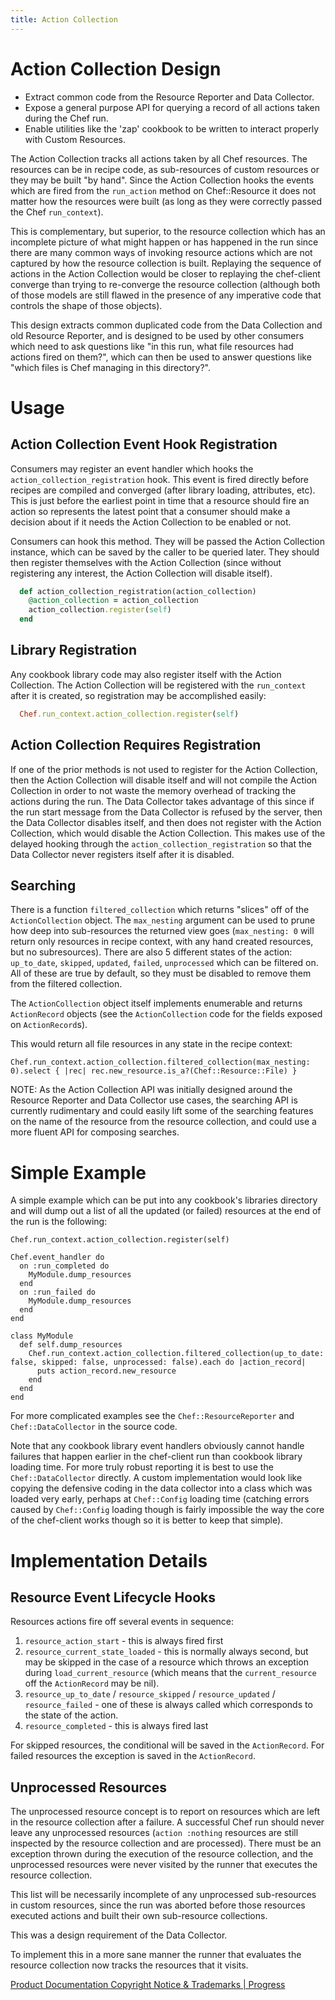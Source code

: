```yaml
---
title: Action Collection
---
```


# Action Collection Design

* Extract common code from the Resource Reporter and Data Collector.
* Expose a general purpose API for querying a record of all actions taken during the Chef run.
* Enable utilities like the 'zap' cookbook to be written to interact properly with Custom Resources.

The Action Collection tracks all actions taken by all Chef resources.  The resources can be in recipe code, as sub-resources of custom resources or
they may be built "by hand".  Since the Action Collection hooks the events which are fired from the `run_action` method on Chef::Resource it does
not matter how the resources were built (as long as they were correctly passed the Chef `run_context`).

This is complementary, but superior, to the resource collection which has an incomplete picture of what might happen or has happened in the run since there are
many common ways of invoking resource actions which are not captured by how the resource collection is built.  Replaying the sequence of actions in
the Action Collection would be closer to replaying the chef-client converge than trying to re-converge the resource collection (although both of
those models are still flawed in the presence of any imperative code that controls the shape of those objects).

This design extracts common duplicated code from the Data Collection and old Resource Reporter, and is designed to be used by other consumers which
need to ask questions like "in this run, what file resources had actions fired on them?", which can then be used to answer questions like
"which files is Chef managing in this directory?".

# Usage

## Action Collection Event Hook Registration

Consumers may register an event handler which hooks the `action_collection_registration` hook.  This event is fired directly before recipes are
compiled and converged (after library loading, attributes, etc).  This is just before the earliest point in time that a resource should fire an
action so represents the latest point that a consumer should make a decision about if it needs the Action Collection to be enabled or not.

Consumers can hook this method.  They will be passed the Action Collection instance, which can be saved by the caller to be queried later.  They
should then register themselves with the Action Collection (since without registering any interest, the Action Collection will disable itself).

```ruby
  def action_collection_registration(action_collection)
    @action_collection = action_collection
    action_collection.register(self)
  end
```

## Library Registration

Any cookbook library code may also register itself with the Action Collection.  The Action Collection will be registered with the `run_context` after
it is created, so registration may be accomplished easily:

```ruby
  Chef.run_context.action_collection.register(self)
```

## Action Collection Requires Registration

If one of the prior methods is not used to register for the Action Collection, then the Action Collection will disable itself and will not compile
the Action Collection in order to not waste the memory overhead of tracking the actions during the run.  The Data Collector takes advantage of this
since if the run start message from the Data Collector is refused by the server, then the Data Collector disables itself, and then does not register
with the Action Collection, which would disable the Action Collection.  This makes use of the delayed hooking through the `action_collection_registration`
so that the Data Collector never registers itself after it is disabled.

## Searching

There is a function `filtered_collection` which returns "slices" off of the `ActionCollection` object.  The `max_nesting` argument can be used to prune
how deep into sub-resources the returned view goes (`max_nesting: 0` will return only resources in recipe context, with any hand created resources, but
no subresources).  There are also 5 different states of the action:  `up_to_date`, `skipped`, `updated`, `failed`, `unprocessed` which can be filtered
on.  All of these are true by default, so they must be disabled to remove them from the filtered collection.

The `ActionCollection` object itself implements enumerable and returns `ActionRecord` objects (see the `ActionCollection` code for the fields exposed on
`ActionRecord`s).

This would return all file resources in any state in the recipe context:

```
Chef.run_context.action_collection.filtered_collection(max_nesting: 0).select { |rec| rec.new_resource.is_a?(Chef::Resource::File) }
```

NOTE:
As the Action Collection API was initially designed around the Resource Reporter and Data Collector use cases, the searching API is currently rudimentary
and could easily lift some of the searching features on the name of the resource from the resource collection, and could use a more fluent API
for composing searches.

# Simple Example

A simple example which can be put into any cookbook's libraries directory and will dump out a list of all the updated (or failed) resources at the end
of the run is the following:

```
Chef.run_context.action_collection.register(self)

Chef.event_handler do
  on :run_completed do
    MyModule.dump_resources
  end
  on :run_failed do
    MyModule.dump_resources
  end
end

class MyModule
  def self.dump_resources
    Chef.run_context.action_collection.filtered_collection(up_to_date: false, skipped: false, unprocessed: false).each do |action_record|
      puts action_record.new_resource
    end
  end
end
```

For more complicated examples see the `Chef::ResourceReporter` and `Chef::DataCollector` in the source code.

Note that any cookbook library event handlers obviously cannot handle failures that happen earlier in the chef-client run than cookbook library loading
time.  For more truly robust reporting it is best to use the `Chef::DataCollector` directly.  A custom implementation would look like copying the defensive
coding in the data collector into a class which was loaded very early, perhaps at `Chef::Config` loading time (catching errors caused by `Chef::Config` loading
though is fairly impossible the way the core of the chef-client works though so it is better to keep that simple).

# Implementation Details

## Resource Event Lifecycle Hooks

Resources actions fire off several events in sequence:

1. `resource_action_start` - this is always fired first
2. `resource_current_state_loaded` - this is normally always second, but may be skipped in the case of a resource which throws an exception during
`load_current_resource` (which means that the `current_resource` off the `ActionRecord` may be nil).
3. `resource_up_to_date` / `resource_skipped` / `resource_updated` / `resource_failed` - one of these is always called which corresponds to the state of the action.
4. `resource_completed` - this is always fired last

For skipped resources, the conditional will be saved in the `ActionRecord`.  For failed resources the exception is saved in the `ActionRecord`.

## Unprocessed Resources

The unprocessed resource concept is to report on resources which are left in the resource collection after a failure.  A successful Chef run should
never leave any unprocessed resources (`action :nothing` resources are still inspected by the resource collection and are processed).  There must be
an exception thrown during the execution of the resource collection, and the unprocessed resources were never visited by the runner that executes
the resource collection.

This list will be necessarily incomplete of any unprocessed sub-resources in custom resources, since the run was aborted before those resources
executed actions and built their own sub-resource collections.

This was a design requirement of the Data Collector.

To implement this in a more sane manner the runner that evaluates the resource collection now tracks the resources that it visits.

[Product Documentation Copyright Notice & Trademarks | Progress](https://www.progress.com/legal/documentation-copyright)

